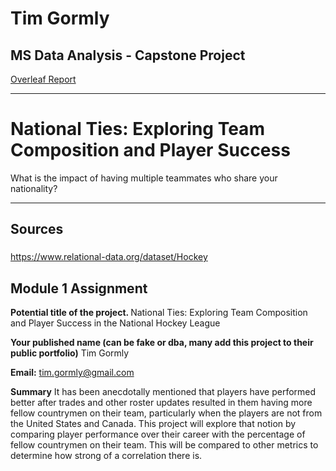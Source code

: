 # Tim Gormly
## MS Data Analysis - Capstone Project

[Overleaf Report](https://www.overleaf.com/read/qgdzxhsjpvdg#9be92b)
<hr>

# National Ties: Exploring Team Composition and Player Success

What is the impact of having multiple teammates who share your nationality?

<hr>

## Sources

### 

https://www.relational-data.org/dataset/Hockey


## Module 1 Assignment

<strong>Potential title of the project. </strong>
National Ties: Exploring Team Composition and Player Success in the National Hockey League

<strong>Your published name (can be fake or dba, many add this project to their public portfolio)</strong>
Tim Gormly

<strong>Email:</strong> tim.gormly@gmail.com

<strong>Summary</strong>
It has been anecdotally mentioned that players have performed better after trades and other roster updates resulted in them having more fellow countrymen on their team, particularly when the players are not from the United States and Canada.  This project will explore that notion by comparing player performance over their career with the percentage of fellow countrymen on their team.  This will be compared to other metrics to determine how strong of a correlation there is.